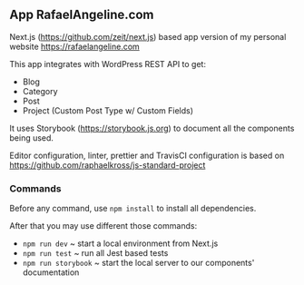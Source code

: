 ## App RafaelAngeline.com

Next.js (https://github.com/zeit/next.js) based app version of my personal website https://rafaelangeline.com

This app integrates with WordPress REST API to get:

*   Blog
*	Category
*	Post
*	Project (Custom Post Type w/ Custom Fields)

It uses Storybook (https://storybook.js.org) to document all the components being used.

Editor configuration, linter, prettier and TravisCI configuration is based on https://github.com/raphaelkross/js-standard-project

### Commands

Before any command, use `npm install` to install all dependencies.

After that you may use different those commands:

*   `npm run dev` ~ start a local environment from Next.js
*   `npm run test` ~ run all Jest based tests
*   `npm run storybook` ~ start the local server to our components' documentation
